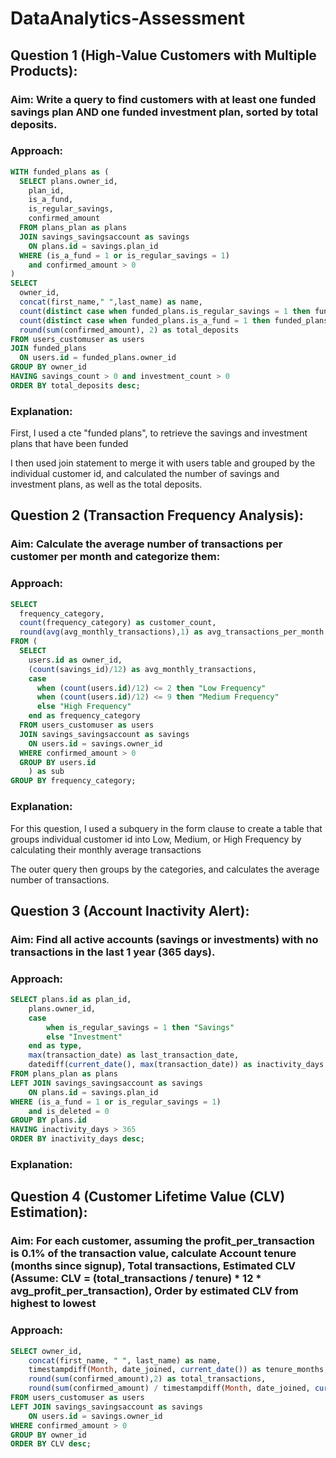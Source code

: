 # DataAnalytics-Assessment
## Question 1 (High-Value Customers with Multiple Products):
### Aim:  Write a query to find customers with at least one funded savings plan AND one funded investment plan, sorted by total deposits.
### Approach: 
``` sql
WITH funded_plans as (
  SELECT plans.owner_id,
    plan_id,
    is_a_fund,
    is_regular_savings,
    confirmed_amount
  FROM plans_plan as plans
  JOIN savings_savingsaccount as savings
    ON plans.id = savings.plan_id
  WHERE (is_a_fund = 1 or is_regular_savings = 1)
    and confirmed_amount > 0
)
SELECT
  owner_id,
  concat(first_name," ",last_name) as name,
  count(distinct case when funded_plans.is_regular_savings = 1 then funded_plans.plan_id end) as savings_count,
  count(distinct case when funded_plans.is_a_fund = 1 then funded_plans.plan_id end) as investment_count,
  round(sum(confirmed_amount), 2) as total_deposits  
FROM users_customuser as users
JOIN funded_plans
  ON users.id = funded_plans.owner_id
GROUP BY owner_id
HAVING savings_count > 0 and investment_count > 0
ORDER BY total_deposits desc;
```
### Explanation:
First, I used a cte "funded plans", to retrieve the savings and investment plans that have been funded

I then used join statement to merge it with users table and grouped by the individual customer id, and calculated the number of savings and investment plans, as well as the total deposits.

## Question 2 (Transaction Frequency Analysis):
### Aim: Calculate the average number of transactions per customer per month and categorize them:
### Approach: 
``` sql
SELECT
  frequency_category,
  count(frequency_category) as customer_count,
  round(avg(avg_monthly_transactions),1) as avg_transactions_per_month
FROM (
  SELECT
    users.id as owner_id,
    (count(savings_id)/12) as avg_monthly_transactions,
    case
      when (count(users.id)/12) <= 2 then "Low Frequency"
      when (count(users.id)/12) <= 9 then "Medium Frequency"
      else "High Frequency"
    end as frequency_category
  FROM users_customuser as users
  JOIN savings_savingsaccount as savings
    ON users.id = savings.owner_id
  WHERE confirmed_amount > 0
  GROUP BY users.id
    ) as sub
GROUP BY frequency_category;
```
### Explanation: 
For this question, I used a subquery in the form clause to create a table that groups individual customer id into Low, Medium, or High Frequency by calculating their monthly average transactions

The outer query then groups by the categories, and calculates the average number of transactions.

## Question 3 (Account Inactivity Alert):
### Aim:  Find all active accounts (savings or investments) with no transactions in the last 1 year (365 days).
### Approach: 
``` sql
SELECT plans.id as plan_id, 
    plans.owner_id,
    case 
		when is_regular_savings = 1 then "Savings"
        else "Investment"
	end as type,
    max(transaction_date) as last_transaction_date,
    datediff(current_date(), max(transaction_date)) as inactivity_days
FROM plans_plan as plans
LEFT JOIN savings_savingsaccount as savings
	ON plans.id = savings.plan_id
WHERE (is_a_fund = 1 or is_regular_savings = 1)
	and is_deleted = 0
GROUP BY plans.id
HAVING inactivity_days > 365
ORDER BY inactivity_days desc;
```
### Explanation: 
## Question 4 (Customer Lifetime Value (CLV) Estimation):
### Aim:  For each customer, assuming the profit_per_transaction is 0.1% of the transaction value, calculate Account tenure (months since signup), Total transactions, Estimated CLV (Assume: CLV = (total_transactions / tenure) * 12 * avg_profit_per_transaction), Order by estimated CLV from highest to lowest
### Approach: 
``` sql
SELECT owner_id, 
    concat(first_name, " ", last_name) as name, 
    timestampdiff(Month, date_joined, current_date()) as tenure_months,
    round(sum(confirmed_amount),2) as total_transactions,
    round(sum(confirmed_amount) / timestampdiff(Month, date_joined, current_date()) * 12 * 0.1, 2) as CLV
FROM users_customuser as users
LEFT JOIN savings_savingsaccount as savings
	ON users.id = savings.owner_id
WHERE confirmed_amount > 0
GROUP BY owner_id
ORDER BY CLV desc;
```

